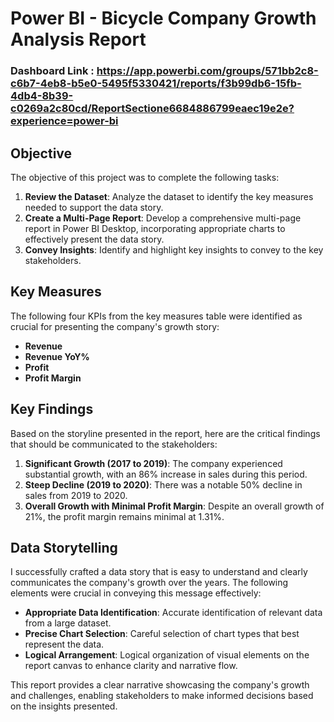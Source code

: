 # Power BI - Bicycle Company Growth Analysis Report

### Dashboard Link : https://app.powerbi.com/groups/571bb2c8-c6b7-4eb8-b5e0-5495f5330421/reports/f3b99db6-15fb-4db4-8b39-c0269a2c80cd/ReportSectione6684886799eaec19e2e?experience=power-bi

## Objective

The objective of this project was to complete the following tasks:

1. **Review the Dataset**: Analyze the dataset to identify the key measures needed to support the data story.
2. **Create a Multi-Page Report**: Develop a comprehensive multi-page report in Power BI Desktop, incorporating appropriate charts to effectively present the data story.
3. **Convey Insights**: Identify and highlight key insights to convey to the key stakeholders.

## Key Measures

The following four KPIs from the key measures table were identified as crucial for presenting the company's growth story:

- **Revenue**
- **Revenue YoY%**
- **Profit**
- **Profit Margin**

## Key Findings

Based on the storyline presented in the report, here are the critical findings that should be communicated to the stakeholders:

1. **Significant Growth (2017 to 2019)**: The company experienced substantial growth, with an 86% increase in sales during this period.
2. **Steep Decline (2019 to 2020)**: There was a notable 50% decline in sales from 2019 to 2020.
3. **Overall Growth with Minimal Profit Margin**: Despite an overall growth of 21%, the profit margin remains minimal at 1.31%.

## Data Storytelling

I successfully crafted a data story that is easy to understand and clearly communicates the company's growth over the years. The following elements were crucial in conveying this message effectively:

- **Appropriate Data Identification**: Accurate identification of relevant data from a large dataset.
- **Precise Chart Selection**: Careful selection of chart types that best represent the data.
- **Logical Arrangement**: Logical organization of visual elements on the report canvas to enhance clarity and narrative flow.

This report provides a clear narrative showcasing the company's growth and challenges, enabling stakeholders to make informed decisions based on the insights presented.

